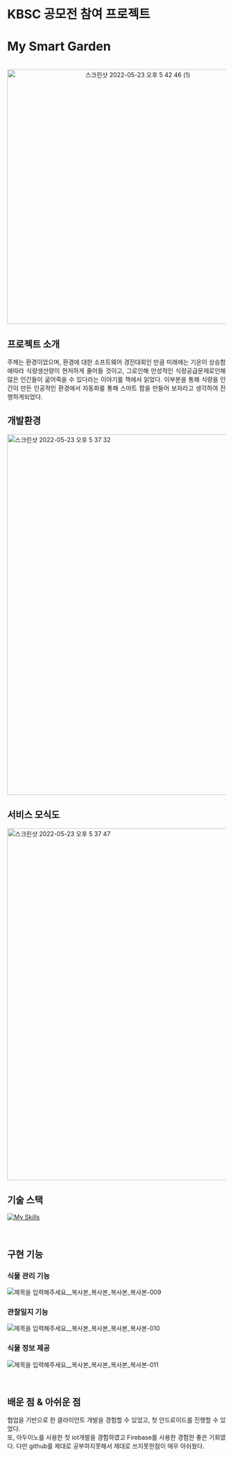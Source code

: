# KBSC 공모전 참여 프로젝트

# My Smart Garden

<p align="center">
  <br>
  <img width="586" alt="스크린샷 2022-05-23 오후 5 42 46 (1)" src="https://user-images.githubusercontent.com/79272103/189650148-138eca60-30a7-4528-8fcd-e2df08f59eae.png">
  <br>
</p>

## 프로젝트 소개

<p align="justify">
주제는 환경이었으며, 환경에 대한 소프트웨어 경진대회인 만큼 미래에는 기온이 상승함에따라 식량생산량이 현저하게 줄어들 것이고, 그로인해 만성적인 식량공급문제로인해 많은 인간들이 굶어죽을 수 있다라는 이야기를 책에서 읽었다. 이부분을 통해 식량을 인간이 만든 인공적인 환경에서 자동화를 통해 스마트 팜을 만들어 보자라고 생각하여 진행하게되었다.
</p>

## 개발환경
<img width="830" alt="스크린샷 2022-05-23 오후 5 37 32" src="https://user-images.githubusercontent.com/79272103/189650362-936cb855-a52d-430c-b4e1-7c64788bdcd2.png">

## 서비스 모식도
<img width="810" alt="스크린샷 2022-05-23 오후 5 37 47" src="https://user-images.githubusercontent.com/79272103/189650440-6d8d3903-aacd-427f-9641-b08e672a0f29.png">


## 기술 스택

[![My Skills](https://skillicons.dev/icons?i=java,android,firebase)](https://skillicons.dev)

<br>

## 구현 기능

### 식물 관리 기능
![제목을 입력해주세요__복사본_복사본_복사본_복사본-009](https://user-images.githubusercontent.com/79272103/189652101-6c9d4b8e-1ab1-4508-b714-0d3646b801a4.png)

### 관찰일지 기능
![제목을 입력해주세요__복사본_복사본_복사본_복사본-010](https://user-images.githubusercontent.com/79272103/189652170-e23310e2-bdbd-4417-8343-0b774c5d1a55.png)

### 식물 정보 제공
![제목을 입력해주세요__복사본_복사본_복사본_복사본-011](https://user-images.githubusercontent.com/79272103/189652217-1f0d547c-3589-48c8-938f-efe46fa8130e.png)

<br>

## 배운 점 & 아쉬운 점

<p align="justify">
협업을 기반으로 한 클라이언트 개발을 경험할 수 있었고, 첫 안드로이드를 진행할 수 있었다.<br/>
또, 아두이노를 사용한 첫 iot개발을 경험하였고 Firebase를 사용한 경험한 좋은 기회였다.
다만 github를 제대로 공부하지못해서 제대로 쓰지못한점이 매우 아쉬웠다.
</p>

<br>

